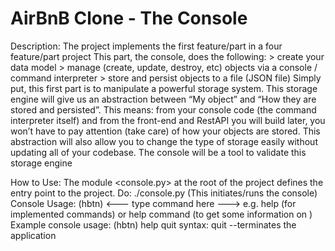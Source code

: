 # AirBnB Clone - The Console
Description:
	The project implements the first feature/part in a four feature/part project
	This part, the console, does the following:
		> create your data model
		> manage (create, update, destroy, etc) objects via a console / command interpreter
		> store and persist objects to a file (JSON file)
	Simply put, this first part is to manipulate a powerful storage system. This storage engine will give us an abstraction
	between “My object” and “How they are stored and persisted”. This means: from your console code (the
	command interpreter itself) and from the front-end and RestAPI you will build later, you won’t have to pay
	attention (take care) of how your objects are stored.
	This abstraction will also allow you to change the type of storage easily without updating all of your codebase.
	The console will be a tool to validate this storage engine

How to Use:
	The module <console.py> at the root of the project defines the entry point to the project.
		Do: ./console.py (This initiates/runs the console)
	Console Usage: (hbtn) <--- type command here ---> 
			e.g.  help (for implemented commands) or help command (to get some information on <command>)
	Example console usage: (hbtn) help quit
				syntax: quit                                                                                                                                                    --terminates the application
